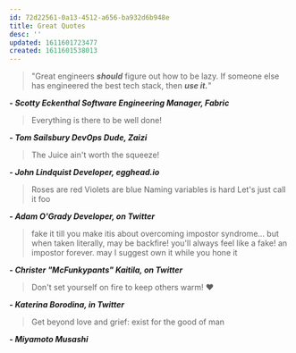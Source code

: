 ```yaml
---
id: 72d22561-0a13-4512-a656-ba932d6b948e
title: Great Quotes
desc: ''
updated: 1611601723477
created: 1611601538013
---
```

> "Great engineers **_should_** figure out how to be lazy. If someone
> else has engineered the best tech stack, then **_use it._**"

**- _Scotty Eckenthal Software Engineering Manager, Fabric_**

> Everything is there to be well done!

**- _Tom Sailsbury DevOps Dude, Zaizi_**

> The Juice ain't worth the squeeze!

**- _John Lindquist Developer, egghead.io_**

> Roses are red Violets are blue Naming variables is hard Let's just
> call it foo

**- _Adam O'Grady Developer, on Twitter_**

> fake it till you make itis about overcoming impostor syndrome... but
> when taken literally, may be backfire! you'll always feel like a
> fake! an impostor forever. may I suggest own it while you hone it

**- _Christer "McFunkypants" Kaitila, on Twitter_**

> Don't set yourself on fire to keep others warm! ❤️

**- _Katerina Borodina, in Twitter_**

> Get beyond love and grief: exist for the good of man

**- _Miyamoto Musashi_**

